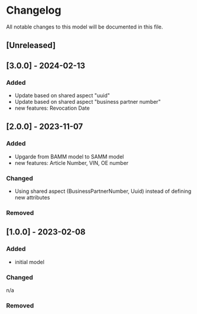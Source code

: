 # Changelog
All notable changes to this model will be documented in this file.

## [Unreleased]

## [3.0.0] - 2024-02-13
### Added
- Update based on shared aspect "uuid"
- Update based on shared aspect "business partner number"
- new features: Revocation Date

## [2.0.0] - 2023-11-07
### Added
- Upgarde from BAMM model to SAMM model
- new features: Article Number, VIN, OE number

### Changed
- Using shared aspect (BusinessPartnerNumber, Uuid) instead of defining new attributes

### Removed

## [1.0.0] - 2023-02-08
### Added
- initial model

### Changed
n/a

### Removed
